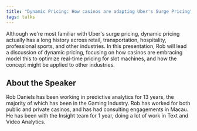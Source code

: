 ```yaml
---
title: "Dynamic Pricing: How casinos are adapting Uber's Surge Pricing"
tags: talks
---
```


Although we're most familiar with Uber's surge pricing, dynamic pricing actually has a long history across retail, transportation, hospitality, professional sports, and other industries. In this presentation, Rob will lead a discussion of dynamic pricing, focusing on how casinos are embracing model this to optimize real-time pricing for slot machines, and how the concept might be applied to other industries.

<!--more-->

## About the Speaker

Rob Daniels has been working in predictive analytics for 13 years, the majority of which has been in the Gaming Industry. Rob has worked for both public and private casinos, and has had consulting engagements in Macau. He has been with the Insight team for 1 year, doing a lot of work in Text and Video Analytics.
